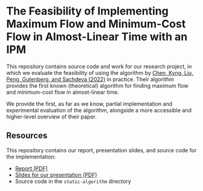 # The Feasibility of Implementing Maximum Flow and Minimum-Cost Flow in Almost-Linear Time with an IPM

This repository contains source code and work for our research project, in which we evaluate the feasibility of using the algorithm by [Chen, Kyng, Liu, Peng, Gutenberg, and Sachdeva (2022)](https://arxiv.org/abs/2203.00671) in practice. Their algorithm provides the first known (theoretical) algorithm for finding maximum flow and minimum-cost flow in almost-linear time.

We provide the first, as far as we know, partial implementation and experimental evaluation of the algorithm, alongside a more accessible and higher-level overview of their paper.

## Resources

This repository contains our report, presentation slides, and source code for the implementation:

- [Report (PDF)](https://github.com/adbo-ITU/maximum-flow-and-minimum-cost-flow-in-almost-linear-time/blob/main/The%20Feasibility%20of%20Implementing%20Maximum%20Flow%20and%20Minimum-Cost%20Flow%20in%20Almost-Linear%20Time%20with%20an%20IPM.pdf)
- [Slides for our presentation (PDF)](https://github.com/adbo-ITU/maximum-flow-and-minimum-cost-flow-in-almost-linear-time/blob/main/Presentation%20slides.pdf)
- Source code in the `static-algorithm` directory
